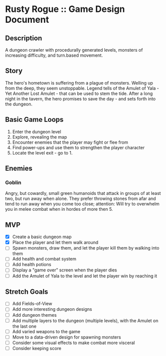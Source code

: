 # Rusty Rogue :: Game Design Document

## Description
A dungeon crawler with procedurally generated levels, monsters of increasing difficulty, and turn.based movement.

## Story
The hero's hometown is suffering from a plague of monsters. Welling up from the deep, they seem unstoppable. Legend tells of the Amulet of Yala - Yet Another Lost Amulet - that can be used to stem the tide. After a long night in the tavern, the hero promises to save the day - and sets forth into the dungeon.

## Basic Game Loops
1. Enter the dungeon level
2. Explore, revealing the map
3. Encounter enemies that the player may fight or flee from
4. Find power-ups and use them to strengthen the player character
5. Locate the level exit - go to 1.

## Enemies

### Goblin
Angry, but cowardly, small green humanoids that attack in groups of at least two, but run away when alone. They prefer throwing stones from afar and tend to run away when you come too close; attention: Will try to overwhelm you in melee combat when in hordes of more then 5.

## MVP
- [x] Create a basic dungeon map
- [x] Place the player and let them walk around
- [ ] Spawn monsters, draw them, and let the player kill them by walking into them
- [ ] Add health and combat system
- [ ] Add health potions
- [ ] Display a "game over" screen when the player dies
- [ ] Add the Amulet of Yala to the level and let the player win by reaching it

## Stretch Goals
- [ ] Add Fields-of-View
- [ ] Add more interesting dungeon designs
- [ ] Add dungeon themes
- [ ] Add multiple layers to the dungeon (multiple levels), with the Amulet on the last one
- [ ] Add varied weapons to the game
- [ ] Move to a data-driven design for spawning monsters
- [ ] Consider some visual effects to make combat more visceral
- [ ] Consider keeping score
